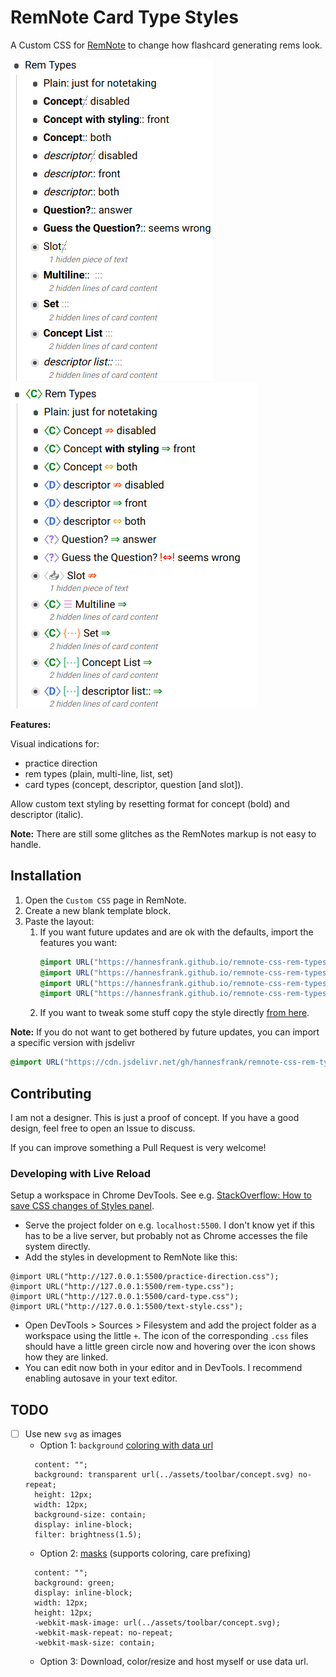 # RemNote Card Type Styles

A Custom CSS for [RemNote](https://www.remnote.io/) to change how flashcard generating rems look.

![default_style](./default_style.png) ![custom_style](./custom_style.png)

**Features:**

Visual indications for:

- practice direction
- rem types (plain, multi-line, list, set)
- card types (concept, descriptor, question [and slot]).

Allow custom text styling by resetting format for concept (bold) and descriptor (italic).

**Note:** There are still some glitches as the RemNotes markup is not easy to handle.

## Installation

1. Open the `Custom CSS` page in RemNote.
2. Create a new blank template block.
3. Paste the layout:
   1. If you want future updates and are ok with the defaults, import the features you want:
      ```css
      @import URL("https://hannesfrank.github.io/remnote-css-rem-types/practice-direction.css");
      @import URL("https://hannesfrank.github.io/remnote-css-rem-types/rem-type.css");
      @import URL("https://hannesfrank.github.io/remnote-css-rem-types/card-type.css");
      @import URL("https://hannesfrank.github.io/remnote-css-rem-types/text-style.css");
      ```
   2. If you want to tweak some stuff copy the style directly [from here](https://github.com/hannesfrank/remnote-css-rem-types/blob/master/card-types.css).

**Note:** If you do not want to get bothered by future updates, you can import a specific version with jsdelivr

```css
@import URL("https://cdn.jsdelivr.net/gh/hannesfrank/remnote-css-rem-types@8fe69d0/card-types.css");
```

## Contributing

I am not a designer. This is just a proof of concept.
If you have a good design, feel free to open an Issue to discuss.

If you can improve something a Pull Request is very welcome!

### Developing with Live Reload

Setup a workspace in Chrome DevTools. See e.g. [StackOverflow: How to save CSS changes of Styles panel](https://stackoverflow.com/questions/6843495/how-to-save-css-changes-of-styles-panel-of-chrome-developer-tools).

- Serve the project folder on e.g. `localhost:5500`. I don't know yet if this has to be a live server, but probably not as Chrome accesses the file system directly.
- Add the styles in development to RemNote like this:

```
@import URL("http://127.0.0.1:5500/practice-direction.css");
@import URL("http://127.0.0.1:5500/rem-type.css");
@import URL("http://127.0.0.1:5500/card-type.css");
@import URL("http://127.0.0.1:5500/text-style.css");
```

- Open DevTools > Sources > Filesystem and add the project folder as a workspace using the little `+`. The icon of the corresponding `.css` files should have a little green circle now and hovering over the icon shows how they are linked.
- You can edit now both in your editor and in DevTools. I recommend enabling autosave in your text editor.

## TODO

- [ ] Use new `svg` as images
  - Option 1: `background` [coloring with data url](https://stackoverflow.com/questions/13367868/modify-svg-fill-color-when-being-served-as-background-image)
  ```
   	content: "";
    background: transparent url(../assets/toolbar/concept.svg) no-repeat;
    height: 12px;
    width: 12px;
    background-size: contain;
    display: inline-block;
    filter: brightness(1.5);
  ```
  - Option 2: [masks](https://developer.mozilla.org/de/docs/Web/CSS/mask) (supports coloring, care prefixing)
  ```
    content: "";
    background: green;
    display: inline-block;
    width: 12px;
    height: 12px;
    -webkit-mask-image: url(../assets/toolbar/concept.svg);
    -webkit-mask-repeat: no-repeat;
    -webkit-mask-size: contain;
  ```
  - Option 3: Download, color/resize and host myself or use data url.
